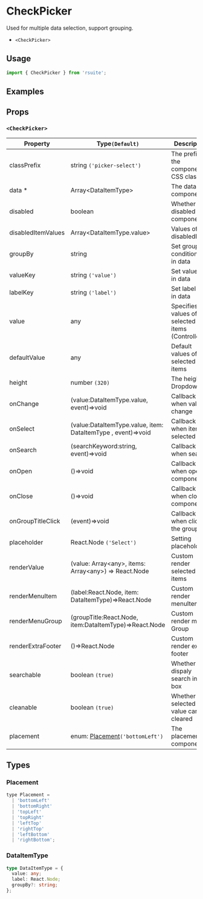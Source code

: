 # CheckPicker

Used for multiple data selection, support grouping.

* `<CheckPicker>`

## Usage

```js
import { CheckPicker } from 'rsuite';
```

## Examples

<!--{demo}-->

## Props

### `<CheckPicker>`

| Property           | Type`(Default)`                                                  | Description                                             |
| ------------------ | ---------------------------------------------------------------- | ------------------------------------------------------- |
| classPrefix        | string `('picker-select')`                                       | The prefix of the component CSS class                   |
| data \*            | Array&lt;DataItemType&gt;                                        | The data of component                                   |
| disabled           | boolean                                                          | Whether disabled componet                               |
| disabledItemValues | Array&lt;DataItemType.value&gt;                                  | Values of disabledItems                                 |
| groupBy            | string                                                           | Set group condition key in data                         |
| valueKey           | string `('value')`                                               | Set value key in data                                   |
| labelKey           | string `('label')`                                               | Set label key in data                                   |
| value              | any                                                              | Specifies the values of the selected items (Controlled) |
| defaultValue       | any                                                              | Default values of the selected items                    |
| height             | number `(320)`                                                   | The height of Dropdown                                  |
| onChange           | (value:DataItemType.value, event)=>void                          | Callback fired when value change                        |
| onSelect           | (value:DataItemType.value, item: DataItemType , event)=>void     | Callback fired when item is selected                    |
| onSearch           | (searchKeyword:string, event)=>void                              | Callback fired when search                              |
| onOpen             | ()=>void                                                         | Callback fired when open component                      |
| onClose            | ()=>void                                                         | Callback fired when close component                     |
| onGroupTitleClick  | (event)=>void                                                    | Callback fired when click the group title               |
| placeholder        | React.Node `('Select')`                                          | Setting placeholders                                    |
| renderValue        | (value: Array&lt;any&gt;, items: Array&lt;any&gt;) => React.Node | Custom render selected items                            |
| renderMenuItem     | (label:React.Node, item: DataItemType)=>React.Node               | Custom render menuItems                                 |
| renderMenuGroup    | (groupTitle:React.Node, item:DataItemType)=>React.Node           | Custom render menu Group                                |
| renderExtraFooter  | ()=>React.Node                                                   | Custom render extra footer                              |
| searchable         | boolean `(true)`                                                 | Whether dispaly search input box                        |
| cleanable          | boolean `(true)`                                                 | Whether the selected value can be cleared               |
| placement          | enum: [Placement](#Placement)`('bottomLeft')`                    | The placement of component                              |

## Types

### Placement

```js
type Placement =
  | 'bottomLeft'
  | 'bottomRight'
  | 'topLeft'
  | 'topRight'
  | 'leftTop'
  | 'rightTop'
  | 'leftBottom'
  | 'rightBottom';
```

### DataItemType

```ts
type DataItemType = {
  value: any;
  label: React.Node;
  groupBy?: string;
};
```
